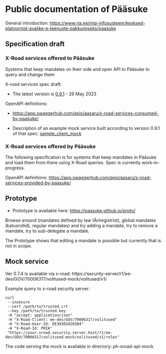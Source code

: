# Public documentation of Pääsuke

General introduction: https://www.ria.ee/riigi-infosusteem/kesksed-platvormid-avalike-e-teenuste-pakkumiseks/paasuke

## Specification draft

### X-Road services offered to Pääsuke

Systems that keep mandates on their side and open API to Pääsuke to query and change them

X-road services spec draft:
* The latest version is [0.9.1](spec/Pääsuke-xroad-services-spec-v0.9.1.pdf) - 26 May 2023

OpenAPI definitions: 
* https://app.swaggerhub.com/apis/aasaru/x-road-services-consumed-by-paasuke/

* Description of an example mock service built according to version 0.9.1 of that spec: [sample_client_mock](mock-documentation/description-of-PRIA-mock-for-paasuke-v0.2.pdf)

### X-Road services offered by Pääsuke

The following specification is for systems that keep mandates in Pääsuke and load them from there using X-Road queries.
Spec is currently work-in-progress.

OpenAPI definitions: https://app.swaggerhub.com/apis/aasaru/x-road-services-provided-by-paasuke/

## Prototype

* Prototype is available here: https://paasuke.github.io/proto/

Browse around (mandates defined by law (Äriregistrist), global mandates (katusrollid), regular mandates)
and try adding a mandate, try to remove a mandate, try to sub-delegate a mandate.

The Prototype shows that editing a mandate is possible but currently that is not in scope.

## Mock service

Ver 0.7.4 is available via x-road:
https://security-server/r1/ee-dev/GOV/70006317/volitused-mock/volitused/v1/

Example query to x-road security server:

```
curl 
 --insecure 
 --cert /path/to/trusted.crt
 --key /path/to/trusted.key 
 -H "accept: application/json" 
 -H "X-Road-Client: ee-dev/GOV/70006317/volitused" 
 -H "X-Road-User-Id: EE39301020304" 
 -H "X-Road-Id: PRIA" 
 "https://your.xroad.security.server.host/r1/ee-dev/GOV/70006317/volitused-mock/volitused/v1/roles"
```

The code serving the mock is available in directory: ph-xroad-api-mock
